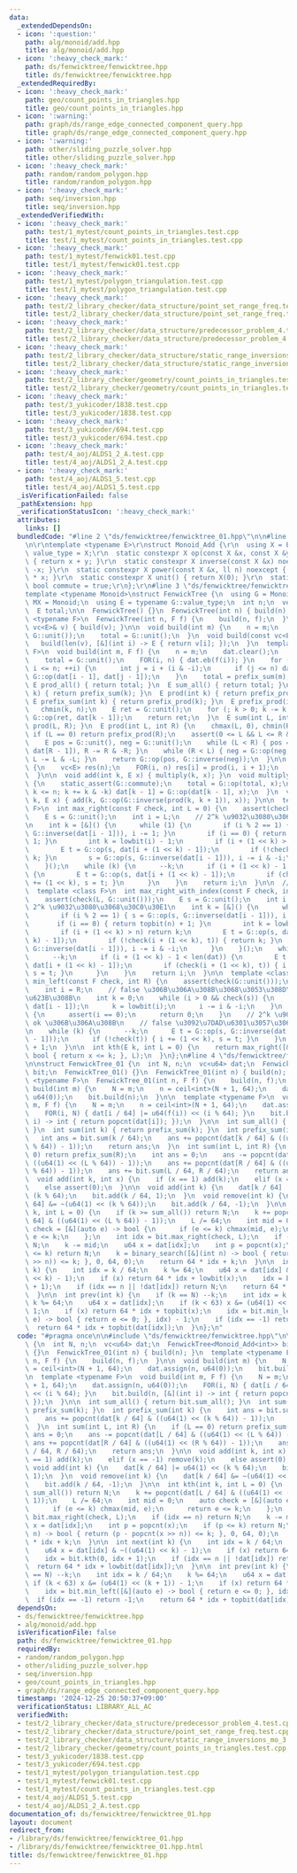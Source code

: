 ```yaml
---
data:
  _extendedDependsOn:
  - icon: ':question:'
    path: alg/monoid/add.hpp
    title: alg/monoid/add.hpp
  - icon: ':heavy_check_mark:'
    path: ds/fenwicktree/fenwicktree.hpp
    title: ds/fenwicktree/fenwicktree.hpp
  _extendedRequiredBy:
  - icon: ':heavy_check_mark:'
    path: geo/count_points_in_triangles.hpp
    title: geo/count_points_in_triangles.hpp
  - icon: ':warning:'
    path: graph/ds/range_edge_connected_component_query.hpp
    title: graph/ds/range_edge_connected_component_query.hpp
  - icon: ':warning:'
    path: other/sliding_puzzle_solver.hpp
    title: other/sliding_puzzle_solver.hpp
  - icon: ':heavy_check_mark:'
    path: random/random_polygon.hpp
    title: random/random_polygon.hpp
  - icon: ':heavy_check_mark:'
    path: seq/inversion.hpp
    title: seq/inversion.hpp
  _extendedVerifiedWith:
  - icon: ':heavy_check_mark:'
    path: test/1_mytest/count_points_in_triangles.test.cpp
    title: test/1_mytest/count_points_in_triangles.test.cpp
  - icon: ':heavy_check_mark:'
    path: test/1_mytest/fenwick01.test.cpp
    title: test/1_mytest/fenwick01.test.cpp
  - icon: ':heavy_check_mark:'
    path: test/1_mytest/polygon_triangulation.test.cpp
    title: test/1_mytest/polygon_triangulation.test.cpp
  - icon: ':heavy_check_mark:'
    path: test/2_library_checker/data_structure/point_set_range_freq.test.cpp
    title: test/2_library_checker/data_structure/point_set_range_freq.test.cpp
  - icon: ':heavy_check_mark:'
    path: test/2_library_checker/data_structure/predecessor_problem_4.test.cpp
    title: test/2_library_checker/data_structure/predecessor_problem_4.test.cpp
  - icon: ':heavy_check_mark:'
    path: test/2_library_checker/data_structure/static_range_inversions_mo_3.test.cpp
    title: test/2_library_checker/data_structure/static_range_inversions_mo_3.test.cpp
  - icon: ':heavy_check_mark:'
    path: test/2_library_checker/geometry/count_points_in_triangles.test.cpp
    title: test/2_library_checker/geometry/count_points_in_triangles.test.cpp
  - icon: ':heavy_check_mark:'
    path: test/3_yukicoder/1838.test.cpp
    title: test/3_yukicoder/1838.test.cpp
  - icon: ':heavy_check_mark:'
    path: test/3_yukicoder/694.test.cpp
    title: test/3_yukicoder/694.test.cpp
  - icon: ':heavy_check_mark:'
    path: test/4_aoj/ALDS1_2_A.test.cpp
    title: test/4_aoj/ALDS1_2_A.test.cpp
  - icon: ':heavy_check_mark:'
    path: test/4_aoj/ALDS1_5.test.cpp
    title: test/4_aoj/ALDS1_5.test.cpp
  _isVerificationFailed: false
  _pathExtension: hpp
  _verificationStatusIcon: ':heavy_check_mark:'
  attributes:
    links: []
  bundledCode: "#line 2 \"ds/fenwicktree/fenwicktree_01.hpp\"\n\n#line 2 \"alg/monoid/add.hpp\"\
    \n\r\ntemplate <typename E>\r\nstruct Monoid_Add {\r\n  using X = E;\r\n  using\
    \ value_type = X;\r\n  static constexpr X op(const X &x, const X &y) noexcept\
    \ { return x + y; }\r\n  static constexpr X inverse(const X &x) noexcept { return\
    \ -x; }\r\n  static constexpr X power(const X &x, ll n) noexcept { return X(n)\
    \ * x; }\r\n  static constexpr X unit() { return X(0); }\r\n  static constexpr\
    \ bool commute = true;\r\n};\r\n#line 3 \"ds/fenwicktree/fenwicktree.hpp\"\n\n\
    template <typename Monoid>\nstruct FenwickTree {\n  using G = Monoid;\n  using\
    \ MX = Monoid;\n  using E = typename G::value_type;\n  int n;\n  vector<E> dat;\n\
    \  E total;\n\n  FenwickTree() {}\n  FenwickTree(int n) { build(n); }\n  template\
    \ <typename F>\n  FenwickTree(int n, F f) {\n    build(n, f);\n  }\n  FenwickTree(const\
    \ vc<E>& v) { build(v); }\n\n  void build(int m) {\n    n = m;\n    dat.assign(m,\
    \ G::unit());\n    total = G::unit();\n  }\n  void build(const vc<E>& v) {\n \
    \   build(len(v), [&](int i) -> E { return v[i]; });\n  }\n  template <typename\
    \ F>\n  void build(int m, F f) {\n    n = m;\n    dat.clear();\n    dat.reserve(n);\n\
    \    total = G::unit();\n    FOR(i, n) { dat.eb(f(i)); }\n    for (int i = 1;\
    \ i <= n; ++i) {\n      int j = i + (i & -i);\n      if (j <= n) dat[j - 1] =\
    \ G::op(dat[i - 1], dat[j - 1]);\n    }\n    total = prefix_sum(m);\n  }\n\n \
    \ E prod_all() { return total; }\n  E sum_all() { return total; }\n  E sum(int\
    \ k) { return prefix_sum(k); }\n  E prod(int k) { return prefix_prod(k); }\n \
    \ E prefix_sum(int k) { return prefix_prod(k); }\n  E prefix_prod(int k) {\n \
    \   chmin(k, n);\n    E ret = G::unit();\n    for (; k > 0; k -= k & -k) ret =\
    \ G::op(ret, dat[k - 1]);\n    return ret;\n  }\n  E sum(int L, int R) { return\
    \ prod(L, R); }\n  E prod(int L, int R) {\n    chmax(L, 0), chmin(R, n);\n   \
    \ if (L == 0) return prefix_prod(R);\n    assert(0 <= L && L <= R && R <= n);\n\
    \    E pos = G::unit(), neg = G::unit();\n    while (L < R) { pos = G::op(pos,\
    \ dat[R - 1]), R -= R & -R; }\n    while (R < L) { neg = G::op(neg, dat[L - 1]),\
    \ L -= L & -L; }\n    return G::op(pos, G::inverse(neg));\n  }\n\n  vc<E> get_all()\
    \ {\n    vc<E> res(n);\n    FOR(i, n) res[i] = prod(i, i + 1);\n    return res;\n\
    \  }\n\n  void add(int k, E x) { multiply(k, x); }\n  void multiply(int k, E x)\
    \ {\n    static_assert(G::commute);\n    total = G::op(total, x);\n    for (++k;\
    \ k <= n; k += k & -k) dat[k - 1] = G::op(dat[k - 1], x);\n  }\n  void set(int\
    \ k, E x) { add(k, G::op(G::inverse(prod(k, k + 1)), x)); }\n\n  template <class\
    \ F>\n  int max_right(const F check, int L = 0) {\n    assert(check(G::unit()));\n\
    \    E s = G::unit();\n    int i = L;\n    // 2^k \u9032\u3080\u3068\u30C0\u30E1\
    \n    int k = [&]() {\n      while (1) {\n        if (i % 2 == 1) { s = G::op(s,\
    \ G::inverse(dat[i - 1])), i -= 1; }\n        if (i == 0) { return topbit(n) +\
    \ 1; }\n        int k = lowbit(i) - 1;\n        if (i + (1 << k) > n) return k;\n\
    \        E t = G::op(s, dat[i + (1 << k) - 1]);\n        if (!check(t)) { return\
    \ k; }\n        s = G::op(s, G::inverse(dat[i - 1])), i -= i & -i;\n      }\n\
    \    }();\n    while (k) {\n      --k;\n      if (i + (1 << k) - 1 < len(dat))\
    \ {\n        E t = G::op(s, dat[i + (1 << k) - 1]);\n        if (check(t)) { i\
    \ += (1 << k), s = t; }\n      }\n    }\n    return i;\n  }\n\n  // check(i, x)\n\
    \  template <class F>\n  int max_right_with_index(const F check, int L = 0) {\n\
    \    assert(check(L, G::unit()));\n    E s = G::unit();\n    int i = L;\n    //\
    \ 2^k \u9032\u3080\u3068\u30C0\u30E1\n    int k = [&]() {\n      while (1) {\n\
    \        if (i % 2 == 1) { s = G::op(s, G::inverse(dat[i - 1])), i -= 1; }\n \
    \       if (i == 0) { return topbit(n) + 1; }\n        int k = lowbit(i) - 1;\n\
    \        if (i + (1 << k) > n) return k;\n        E t = G::op(s, dat[i + (1 <<\
    \ k) - 1]);\n        if (!check(i + (1 << k), t)) { return k; }\n        s = G::op(s,\
    \ G::inverse(dat[i - 1])), i -= i & -i;\n      }\n    }();\n    while (k) {\n\
    \      --k;\n      if (i + (1 << k) - 1 < len(dat)) {\n        E t = G::op(s,\
    \ dat[i + (1 << k) - 1]);\n        if (check(i + (1 << k), t)) { i += (1 << k),\
    \ s = t; }\n      }\n    }\n    return i;\n  }\n\n  template <class F>\n  int\
    \ min_left(const F check, int R) {\n    assert(check(G::unit()));\n    E s = G::unit();\n\
    \    int i = R;\n    // false \u306B\u306A\u308B\u3068\u3053\u308D\u307E\u3067\
    \u623B\u308B\n    int k = 0;\n    while (i > 0 && check(s)) {\n      s = G::op(s,\
    \ dat[i - 1]);\n      k = lowbit(i);\n      i -= i & -i;\n    }\n    if (check(s))\
    \ {\n      assert(i == 0);\n      return 0;\n    }\n    // 2^k \u9032\u3080\u3068\
    \ ok \u306B\u306A\u308B\n    // false \u3092\u7DAD\u6301\u3057\u3066\u9032\u3080\
    \n    while (k) {\n      --k;\n      E t = G::op(s, G::inverse(dat[i + (1 << k)\
    \ - 1]));\n      if (!check(t)) { i += (1 << k), s = t; }\n    }\n    return i\
    \ + 1;\n  }\n\n  int kth(E k, int L = 0) {\n    return max_right([&k](E x) ->\
    \ bool { return x <= k; }, L);\n  }\n};\n#line 4 \"ds/fenwicktree/fenwicktree_01.hpp\"\
    \n\nstruct FenwickTree_01 {\n  int N, n;\n  vc<u64> dat;\n  FenwickTree<Monoid_Add<int>>\
    \ bit;\n  FenwickTree_01() {}\n  FenwickTree_01(int n) { build(n); }\n  template\
    \ <typename F>\n  FenwickTree_01(int n, F f) {\n    build(n, f);\n  }\n\n  void\
    \ build(int m) {\n    N = m;\n    n = ceil<int>(N + 1, 64);\n    dat.assign(n,\
    \ u64(0));\n    bit.build(n);\n  }\n\n  template <typename F>\n  void build(int\
    \ m, F f) {\n    N = m;\n    n = ceil<int>(N + 1, 64);\n    dat.assign(n, u64(0));\n\
    \    FOR(i, N) { dat[i / 64] |= u64(f(i)) << (i % 64); }\n    bit.build(n, [&](int\
    \ i) -> int { return popcnt(dat[i]); });\n  }\n\n  int sum_all() { return bit.sum_all();\
    \ }\n  int sum(int k) { return prefix_sum(k); }\n  int prefix_sum(int k) {\n \
    \   int ans = bit.sum(k / 64);\n    ans += popcnt(dat[k / 64] & ((u64(1) << (k\
    \ % 64)) - 1));\n    return ans;\n  }\n  int sum(int L, int R) {\n    if (L ==\
    \ 0) return prefix_sum(R);\n    int ans = 0;\n    ans -= popcnt(dat[L / 64] &\
    \ ((u64(1) << (L % 64)) - 1));\n    ans += popcnt(dat[R / 64] & ((u64(1) << (R\
    \ % 64)) - 1));\n    ans += bit.sum(L / 64, R / 64);\n    return ans;\n  }\n\n\
    \  void add(int k, int x) {\n    if (x == 1) add(k);\n    elif (x == -1) remove(k);\n\
    \    else assert(0);\n  }\n\n  void add(int k) {\n    dat[k / 64] |= u64(1) <<\
    \ (k % 64);\n    bit.add(k / 64, 1);\n  }\n  void remove(int k) {\n    dat[k /\
    \ 64] &= ~(u64(1) << (k % 64));\n    bit.add(k / 64, -1);\n  }\n\n  int kth(int\
    \ k, int L = 0) {\n    if (k >= sum_all()) return N;\n    k += popcnt(dat[L /\
    \ 64] & ((u64(1) << (L % 64)) - 1));\n    L /= 64;\n    int mid = 0;\n    auto\
    \ check = [&](auto e) -> bool {\n      if (e <= k) chmax(mid, e);\n      return\
    \ e <= k;\n    };\n    int idx = bit.max_right(check, L);\n    if (idx == n) return\
    \ N;\n    k -= mid;\n    u64 x = dat[idx];\n    int p = popcnt(x);\n    if (p\
    \ <= k) return N;\n    k = binary_search([&](int n) -> bool { return (p - popcnt(x\
    \ >> n)) <= k; }, 0, 64, 0);\n    return 64 * idx + k;\n  }\n\n  int next(int\
    \ k) {\n    int idx = k / 64;\n    k %= 64;\n    u64 x = dat[idx] & ~((u64(1)\
    \ << k) - 1);\n    if (x) return 64 * idx + lowbit(x);\n    idx = bit.kth(0, idx\
    \ + 1);\n    if (idx == n || !dat[idx]) return N;\n    return 64 * idx + lowbit(dat[idx]);\n\
    \  }\n\n  int prev(int k) {\n    if (k == N) --k;\n    int idx = k / 64;\n   \
    \ k %= 64;\n    u64 x = dat[idx];\n    if (k < 63) x &= (u64(1) << (k + 1)) -\
    \ 1;\n    if (x) return 64 * idx + topbit(x);\n    idx = bit.min_left([&](auto\
    \ e) -> bool { return e <= 0; }, idx) - 1;\n    if (idx == -1) return -1;\n  \
    \  return 64 * idx + topbit(dat[idx]);\n  }\n};\n"
  code: "#pragma once\n\n#include \"ds/fenwicktree/fenwicktree.hpp\"\n\nstruct FenwickTree_01\
    \ {\n  int N, n;\n  vc<u64> dat;\n  FenwickTree<Monoid_Add<int>> bit;\n  FenwickTree_01()\
    \ {}\n  FenwickTree_01(int n) { build(n); }\n  template <typename F>\n  FenwickTree_01(int\
    \ n, F f) {\n    build(n, f);\n  }\n\n  void build(int m) {\n    N = m;\n    n\
    \ = ceil<int>(N + 1, 64);\n    dat.assign(n, u64(0));\n    bit.build(n);\n  }\n\
    \n  template <typename F>\n  void build(int m, F f) {\n    N = m;\n    n = ceil<int>(N\
    \ + 1, 64);\n    dat.assign(n, u64(0));\n    FOR(i, N) { dat[i / 64] |= u64(f(i))\
    \ << (i % 64); }\n    bit.build(n, [&](int i) -> int { return popcnt(dat[i]);\
    \ });\n  }\n\n  int sum_all() { return bit.sum_all(); }\n  int sum(int k) { return\
    \ prefix_sum(k); }\n  int prefix_sum(int k) {\n    int ans = bit.sum(k / 64);\n\
    \    ans += popcnt(dat[k / 64] & ((u64(1) << (k % 64)) - 1));\n    return ans;\n\
    \  }\n  int sum(int L, int R) {\n    if (L == 0) return prefix_sum(R);\n    int\
    \ ans = 0;\n    ans -= popcnt(dat[L / 64] & ((u64(1) << (L % 64)) - 1));\n   \
    \ ans += popcnt(dat[R / 64] & ((u64(1) << (R % 64)) - 1));\n    ans += bit.sum(L\
    \ / 64, R / 64);\n    return ans;\n  }\n\n  void add(int k, int x) {\n    if (x\
    \ == 1) add(k);\n    elif (x == -1) remove(k);\n    else assert(0);\n  }\n\n \
    \ void add(int k) {\n    dat[k / 64] |= u64(1) << (k % 64);\n    bit.add(k / 64,\
    \ 1);\n  }\n  void remove(int k) {\n    dat[k / 64] &= ~(u64(1) << (k % 64));\n\
    \    bit.add(k / 64, -1);\n  }\n\n  int kth(int k, int L = 0) {\n    if (k >=\
    \ sum_all()) return N;\n    k += popcnt(dat[L / 64] & ((u64(1) << (L % 64)) -\
    \ 1));\n    L /= 64;\n    int mid = 0;\n    auto check = [&](auto e) -> bool {\n\
    \      if (e <= k) chmax(mid, e);\n      return e <= k;\n    };\n    int idx =\
    \ bit.max_right(check, L);\n    if (idx == n) return N;\n    k -= mid;\n    u64\
    \ x = dat[idx];\n    int p = popcnt(x);\n    if (p <= k) return N;\n    k = binary_search([&](int\
    \ n) -> bool { return (p - popcnt(x >> n)) <= k; }, 0, 64, 0);\n    return 64\
    \ * idx + k;\n  }\n\n  int next(int k) {\n    int idx = k / 64;\n    k %= 64;\n\
    \    u64 x = dat[idx] & ~((u64(1) << k) - 1);\n    if (x) return 64 * idx + lowbit(x);\n\
    \    idx = bit.kth(0, idx + 1);\n    if (idx == n || !dat[idx]) return N;\n  \
    \  return 64 * idx + lowbit(dat[idx]);\n  }\n\n  int prev(int k) {\n    if (k\
    \ == N) --k;\n    int idx = k / 64;\n    k %= 64;\n    u64 x = dat[idx];\n   \
    \ if (k < 63) x &= (u64(1) << (k + 1)) - 1;\n    if (x) return 64 * idx + topbit(x);\n\
    \    idx = bit.min_left([&](auto e) -> bool { return e <= 0; }, idx) - 1;\n  \
    \  if (idx == -1) return -1;\n    return 64 * idx + topbit(dat[idx]);\n  }\n};"
  dependsOn:
  - ds/fenwicktree/fenwicktree.hpp
  - alg/monoid/add.hpp
  isVerificationFile: false
  path: ds/fenwicktree/fenwicktree_01.hpp
  requiredBy:
  - random/random_polygon.hpp
  - other/sliding_puzzle_solver.hpp
  - seq/inversion.hpp
  - geo/count_points_in_triangles.hpp
  - graph/ds/range_edge_connected_component_query.hpp
  timestamp: '2024-12-25 20:50:37+09:00'
  verificationStatus: LIBRARY_ALL_AC
  verifiedWith:
  - test/2_library_checker/data_structure/predecessor_problem_4.test.cpp
  - test/2_library_checker/data_structure/point_set_range_freq.test.cpp
  - test/2_library_checker/data_structure/static_range_inversions_mo_3.test.cpp
  - test/2_library_checker/geometry/count_points_in_triangles.test.cpp
  - test/3_yukicoder/1838.test.cpp
  - test/3_yukicoder/694.test.cpp
  - test/1_mytest/polygon_triangulation.test.cpp
  - test/1_mytest/fenwick01.test.cpp
  - test/1_mytest/count_points_in_triangles.test.cpp
  - test/4_aoj/ALDS1_5.test.cpp
  - test/4_aoj/ALDS1_2_A.test.cpp
documentation_of: ds/fenwicktree/fenwicktree_01.hpp
layout: document
redirect_from:
- /library/ds/fenwicktree/fenwicktree_01.hpp
- /library/ds/fenwicktree/fenwicktree_01.hpp.html
title: ds/fenwicktree/fenwicktree_01.hpp
---
```

